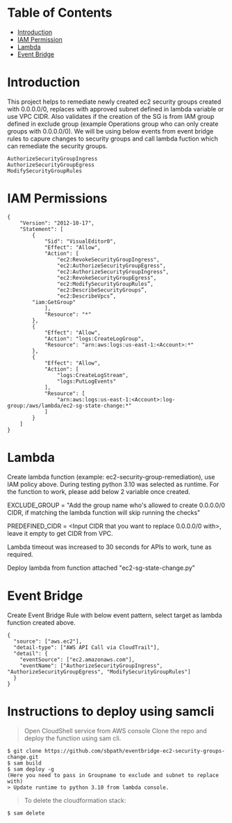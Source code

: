 # Table of Contents

- [Introduction](#introduction)
- [IAM Permission](#iam-permissions)
- [Lambda](#lambda)
- [Event Bridge](#event-bridge)

# Introduction
This project helps to remediate newly created ec2 security groups created with 0.0.0.0/0, replaces with approved subnet defined in lambda variable or use VPC CIDR. Also validates if the creation of the SG is from IAM group defined in exclude group (example Operations group who can only create groups with 0.0.0.0/0).
We will be using below events from event bridge rules to capure changes to security groups and call lambda fuction which can remediate the security groups.
```
AuthorizeSecurityGroupIngress
AuthorizeSecurityGroupEgress
ModifySecurityGroupRules
```
# IAM Permissions
```
{
    "Version": "2012-10-17",
    "Statement": [
        {
            "Sid": "VisualEditor0",
            "Effect": "Allow",
            "Action": [
                "ec2:RevokeSecurityGroupIngress",
                "ec2:AuthorizeSecurityGroupEgress",
                "ec2:AuthorizeSecurityGroupIngress",
                "ec2:RevokeSecurityGroupEgress",
                "ec2:ModifySecurityGroupRules”,
                "ec2:DescribeSecurityGroups”,
                "ec2:DescribeVpcs”,
		"iam:GetGroup"
            ],
            "Resource": "*"
        },
        {
            "Effect": "Allow",
            "Action": "logs:CreateLogGroup",
            "Resource": "arn:aws:logs:us-east-1:<Account>:*"
        },
        {
            "Effect": "Allow",
            "Action": [
                "logs:CreateLogStream",
                "logs:PutLogEvents"
            ],
            "Resource": [
                "arn:aws:logs:us-east-1:<Account>:log-group:/aws/lambda/ec2-sg-state-change:*"
            ]
        }
    ]
}
```

# Lambda
Create lambda function (example: ec2-security-group-remediation), use IAM policy above. During testing python 3.10 was selected as runtime. For the function to work, please add below 2 variable once created.

EXCLUDE_GROUP = "Add the group name who's allowed to create 0.0.0.0/0 CIDR, if matching the lambda function will skip running the checks"

PREDEFINED_CIDR = <Input CIDR that you want to replace 0.0.0.0/0 with>, leave it empty to get CIDR from VPC.

Lambda timeout was increased to 30 seconds for APIs to work, tune as required.

Deploy lambda from function attached "ec2-sg-state-change.py"

# Event Bridge

Create Event Bridge Rule with below event pattern, select target as lambda function created above.
```
{
  "source": ["aws.ec2"],
  "detail-type": ["AWS API Call via CloudTrail"],
  "detail": {
    "eventSource": ["ec2.amazonaws.com"],
    "eventName": ["AuthorizeSecurityGroupIngress", "AuthorizeSecurityGroupEgress", "ModifySecurityGroupRules"]
  }
}
```

# Instructions to deploy using samcli

> Open CloudShell service from AWS console
> Clone the repo and deploy the function using sam cli.
```
$ git clone https://github.com/sbpath/eventbridge-ec2-security-groups-change.git
$ sam build
$ sam deploy -g
(Here you need to pass in Groupname to exclude and subnet to replace with)
> Update runtime to python 3.10 from lambda console.
```

> To delete the cloudformation stack:
```
$ sam delete
```
 
